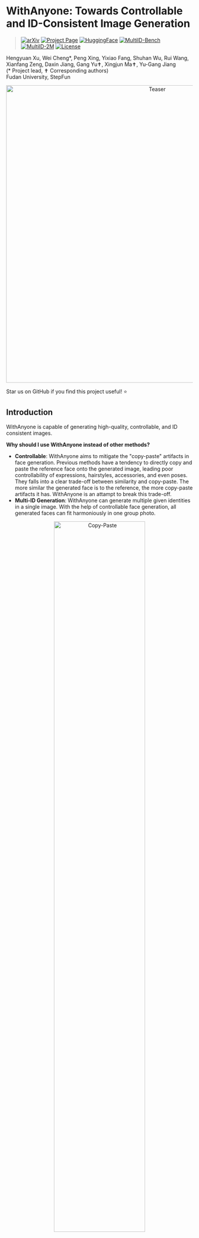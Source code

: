 # WithAnyone: Towards Controllable and ID-Consistent Image Generation
<!-- badges -->
> [![arXiv](https://img.shields.io/badge/arXiv-coming_soon-b31b1b.svg)](https://arxiv.org/abs/)
[![Project Page](https://img.shields.io/badge/Project-Page-blue.svg)](https://doby-xu.github.io/WithAnyone/)
[![HuggingFace](https://img.shields.io/badge/HuggingFace-Model-yellow.svg)](https://huggingface.co/WithAnyone/WithAnyone)
[![MultiID-Bench](https://img.shields.io/badge/MultiID-Bench-Green.svg)](https://huggingface.co/datasets/WithAnyone/MultiID-Bench)
[![MultiID-2M](https://img.shields.io/badge/MultiID_2M-Dataset-Green.svg)](https://huggingface.co/datasets/WithAnyone/MultiID-2M)
[![License](https://img.shields.io/badge/License-flux-blue.svg)](https://huggingface.co/black-forest-labs/FLUX.1-dev/blob/main/LICENSE.md)
<!-- [![HuggingFace Spaces](https://img.shields.io/badge/HuggingFace-Spaces-blue.svg)](https://huggingface.co/spaces/black-forest-labs/WithAnyone) -->


Hengyuan Xu, Wei Cheng*, Peng Xing, Yixiao Fang, Shuhan Wu, Rui Wang, Xianfang Zeng, Daxin Jiang, Gang Yu✝, Xingjun Ma✝, Yu-Gang Jiang  
(* Project lead, ✝ Corresponding authors)  
Fudan University, StepFun

<!-- <p align="center">
  <a href="assets/teaser.pdf">
    <img src="assets/teaser.png" alt="Teaser" width="800"/>
  </a>
</p> -->

<p align="center">
  <a href="assets/withanyone.gif">
    <img src="assets/withanyone.gif" alt="Teaser" width="800"/>
  </a>
</p>

Star us on GitHub if you find this project useful! ⭐

## Introduction

WithAnyone is capable of generating high-quality, controllable, and ID consistent images.





**Why should I use WithAnyone instead of other methods?**
- **Controllable**: WithAnyone aims to mitigate the "copy-paste" artifacts in face generation. Previous methods have a tendency to directly copy and paste the reference face onto the generated image, leading poor controllability of expressions, hairstyles, accessories, and even poses. They falls into a clear trade-off between similarity and copy-paste. The more similar the generated face is to the reference, the more copy-paste artifacts it has. WithAnyone is an attampt to break this trade-off. 
- **Multi-ID Generation**: WithAnyone can generate multiple given identities in a single image. With the help of controllable face generation, all generated faces can fit harmoniously in one group photo.


<div style="text-align:center; margin-top:12px;">
  <img src="assets/fidelity_vs_copypaste_v200_single.png" alt="Copy-Paste" style="width:70%; max-width:900px; height:auto; display:inline-block;">
</div>

<!-- <div style="display:flex; gap:10px; align-items:center;">
  <img src="assets/001.webp" alt="001" style="width:35%; height:auto;">
  <img src="assets/005.webp" alt="005" style="width:24%; height:auto;">
  <img src="assets/009.webp" alt="009" style="width:32%; height:auto;">
</div> -->




## Quick Start

### Model Zoo
| Model | Description | Download |
|-|-|-|
| WithAnyone 1.0 - FLUX.1 [dev] | Just use this one. | [HuggingFace](https://huggingface.co/WithAnyone/WithAnyone) |
| WithAnyone.K 0.1 - FLUX.1 Kontext [dev] | For t2i generation with FLUX.1 Kontext | [HuggingFace](https://huggingface.co/WithAnyone/WithAnyone) |
| WithAnyone.Ke 0.1 - FLUX.1 Kontext [dev] | For face-editing with FLUX.1 Kontext | [HuggingFace](https://huggingface.co/WithAnyone/WithAnyone) |

If you just want to try it out, please use the base model WithAnyone - FLUX.1 [dev]. The other models are for the following use cases:


<details>
<summary>WithAnyone.K</summary>
This is a preliminary version of WithAnyone with FLUX.1 Kontext. It can be used for text-to-image generation with multiple given identities. However, stability and quality are not as good as the base model. Please use it with caution. We are working on improving it.
</details>

<details>
<summary>WithAnyone.Ke</summary>
This is a face editing version of WithAnyone with FLUX.1 Kontext, leveraging the editing capabilities of FLUX.1 Kontext. Please use it with `gradio_edit.py` instead of `gradio_app.py`. It is still a preliminary version, and we are working on improving it.
</details>



### Requirements

Use `pip install -r requirements.txt` to install the necessary packages.

### Model Checkpoints

You can download the necessary model checkpoints in one of the two ways:

1. Directly run the inference scripts. The checkpoints will be downloaded automatically by the `hf_hub_download` function in the code to your `$HF_HOME` (default: `~/.cache/huggingface`).
2. Use `huggingface-cli download <repo name>` to download:
   - `black-forest-labs/FLUX.1-dev`
   - `xlabs-ai/xflux_text_encoders`
   - `openai/clip-vit-large-patch14`
   - `google/siglip-base-patch16-256-i18n`
   - `withanyone/withanyone`  
   Then run the inference scripts. You can download only the checkpoints you need to speed up setup and save disk space.  
   Example for `black-forest-labs/FLUX.1-dev`:
   - `huggingface-cli download black-forest-labs/FLUX.1-dev flux1-dev.safetensors`
   - `huggingface-cli download black-forest-labs/FLUX.1-dev ae.safetensors`  
   Ignore the text encoder in the `black-forest-labs/FLUX.1-dev` model repo (it is there for `diffusers` calls). All checkpoints together require about 37 GB of disk space.

❗ We DO NOT support auto-downloading the FLUX and VAE checkpoints yet. Please download them manually and ensure `ae.safetensors` and `flux1-dev.safetensors` are in the same directory.

After downloading, set the following arguments in the inference script to the local paths of the downloaded checkpoints:

```
--flux_path <path to flux1-dev.safetensors>
--clip_path <path to clip-vit-large-patch14>
--t5_path <path to xflux_text_encoders>
--siglip_path <path to siglip-base-patch16-256-i18n>
--ipa_path <path to withanyone>
```

<div style="color:#999; font-size:0.95em; margin-top:8px;">
We need to use the ArcFace model for face embedding. It will automatically be downloaded to `./models/`. However, there is an original bug. If you see an error like `assert 'detection' in self.models`, please manually move the model directory:
</div>
<pre style="color:#888; background:transparent; border:0; padding:0; margin-top:8px;">
mv models/antelopev2/ models/antelopev2_
mv models/antelopev2_/antelopev2/ models/antelopev2/
rm -rf models/antelopev2_, antelopev2.zip
</pre>

### Gradio Demo

The Gradio GUI demo is a good starting point to experiment with WithAnyone. Run it with:

```
python gradio_app.py --flux_path <path to flux1-dev directory> --ipa_path <path to withanyone directory> \
    --clip_path <path to clip-vit-large-patch14> \
    --t5_path <path to xflux_text_encoders> \
    --siglip_path <path to siglip-base-patch16-256-i18n> \
    --model_type "flux-dev" # or "flux-kontext" for WithAnyone.K
```



❗ WithAnyone requires face bounding boxes (bboxes). You should provide them to indicate where faces are. You can provide face bboxes in two ways:
1. Upload an example image with desired face locations in `Mask Configuration (Option 1: Automatic)`. The face bboxes will be extracted automatically, and faces will be generated in the same locations. Do not worry if the given image has a different resolution or aspect ratio; the face bboxes will be resized accordingly.
2. Input face bboxes directly in `Mask Configuration (Option 2: Manual)`. The format is `x1,y1,x2,y2` for each face, one per line.
3. <span style="color: #999;">(NOT recommended) leave both options empty, and the face bboxes will be randomly chosen from a pre-defined set. </span>

⭕ WithAnyone works well with LoRA. If you have any stylized LoRA checkpoints, use `--additional_lora_ckpt <path to lora checkpoint>` when launching the demo. The LoRA will be merged into the diffusion model. 
```
python gradio_app.py --flux_path <path to flux1-dev directory> --ipa_path <path to withanyone directory> \
    --additional_lora_ckpt <path to lora checkpoint> \
    --lora_scale 0.8 # adjust the weight as needed 
```

⭕ In `Advanced Options`, there is a slider controlling whether outputs are more "similar in spirit" or "similar in form" to the reference faces.  
- Move the slider to the right to preserve more details in the reference image (expression, makeup, accessories, hairstyle, etc.). Identity will also be better preserved.
- Move it to the left for more freedom and creativity. Stylization can be stronger, hair style and makeup can be changed.

<details>
<summary>How the slider works and some tips</summary>
The slider actually controlls the weight of SigLIP embedding and ArcFace embedding. The former preserves more mid-level semantic details, while the latter preserves more high-level identity information. 

SigLIP is a general image embedding model, capturing more than just faces, while ArcFace is a face-specific embedding model, capturing only identity information. 

When using high arcface weight (slider to the left), please add more description of the identity in the prompt, since arcface embedding may lose information like hairstyle, skin color, body build, age, etc. 
</details>

### Tips for Better Results
Be prepared for the first few runs as it may not be very satisfying. 

- Provide detailed prompts describing the identity. WithAnyone is "controllable", so it needs more information to be controlled. Here are something that might go wrong if not specified:
  - Skin color (generally the race is fine, but for asain descent, if not specified, it may generate darker skin tone);
  - Age (e.g., intead of "a man", try "a young man". If not specified, it may generate an older figure);
  - Body build;
  - Hairstyle;
  - Accessories (glasses, hats, earrings, etc.);
  - Makeup
- Use the slider to balance between "Resemblance in Spirit" and "Resemblance in Form" according to your needs. If you want to preserve more details in the reference image, move the slider to the right; if you want more freedom and creativity, move it to the left.
- Try it with LoRAs from community. They are usually fantastic.


## Batch Inference

You can use `infer_withanyone.py` for batch inference. The script supports generating multiple images with MultiID-Bench.

### Download MultiID-Bench

Download from HuggingFace (comming soon)

And convert the parquet file to a folder of images and a json file using `MultiID_Bench/parquet2bench.py`:

```
python MultiID_Bench/parquet2bench.py --parquet <path to parquet file> --output_dir <path to output directory>
``` 

You will get a folder with the following structure:

```
<output_dir>/
  ├── p1/untar
  ├── p2/untar
  ├── p3/
  ├── p1.json
  ├── p2.json
  └── p3.json
```

### Run Batch Inference

```
python infer_withanyone.py \
  --eval_json_path <path to MultiID-Bench subset json> \
  --data_root <path to MultiID-Bench subset images> \
  --save_path <path to save results>  \
  --use_matting True \ # set to True when siglip_weight > 0.0
  --siglip_weight 0.0 \ # Resemblance in Spirit vs Resemblance in Form, higher means more similar to reference
  --id_weight 1.0 \ # usually, set it to 1 - id_weight, higher means more controllable
  --t5_path <path to xflux_text_encoders> \
  --clip_path <path to clip-vit-large-patch14> \
  --ipa_path <path to withanyone> \
  --flux_path <path to flux1-dev> 

```
Where the data_root should be p1/untar, p2/untar, or p3/ depending on which subset you want to evaluate. The eval_json_path should be the corresponding json file converted from the parquet file.

## License and Disclaimer

The WithAnyone model and dataset are released for non-commercial academic research use only. The model is provided under the FLUX.1 [dev] Non-Commercial License v1.1.1; any underlying base models remain subject to their original licenses and terms, which must be respected.

Users are responsible for ensuring that their use of the model and dataset complies with all applicable laws, regulations, and institutional policies. This project may be used for research and experimentation, but not for commercial exploitation or any activity that would violate legal or ethical standards.

This research aims to advance the field of generative AI. Users are free to create images using this tool, provided they comply with local laws and exercise responsible usage. The developers are not liable for any misuse of the tool by users. By using this project you accept responsibility for your actions and agree to comply with the applicable license terms and legal requirements.

## Acknowledge
We thank the following prior art for their excellent open source work: 
- [PuLID](https://github.com/ToTheBeginning/PuLID)
- [UNO](https://github.com/bytedance/UNO)
- [InfiniteYou](https://github.com/bytedance/InfiniteYou)
- [DreamO](https://github.com/bytedance/DreamO)
- [UMO](https://github.com/bytedance/UMO)

## Citation

If you find this project useful in your research, please consider citing:

```bibtex
```

## Coming Soon
- [x] Inference scripts
- [x] WithAnyone - FLUX.1 [dev] 
- [ ] WithAnyone - FLUX.1 Kontext [dev]
- [x] MultiID-Bench
- [x] MultiID-2M Part 1
- [ ] MultiID-2M Part 2
- [ ] WithAnyone - FLUX.1 Krea [dev]
- [ ] Training code
  
